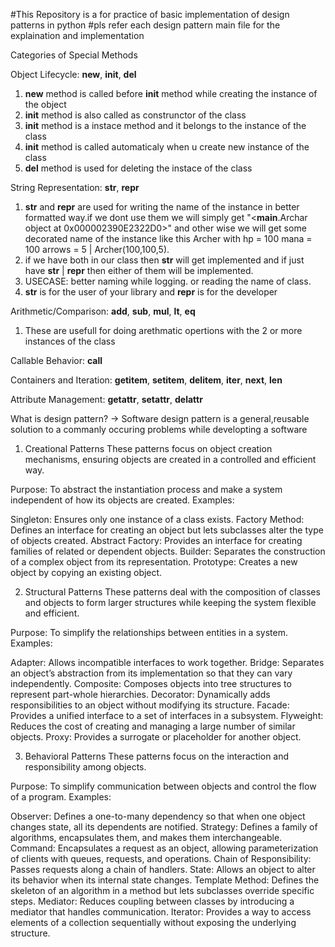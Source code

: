 #This Repository is a for practice of basic implementation of design patterns in python
#pls refer each design pattern main file for the explaination and implementation

Categories of Special Methods


Object Lifecycle:
__new__, __init__, __del__

1. __new__ method is called before __init__ method while creating the instance of the object
2. __init__ method is also called as construnctor of the class
3. __init__ method is a instace method and it belongs to the instance of the class
4. __init__ method is called automaticaly when u create new instance of the class
5. __del__ method is used for deleting the instace of the class


String Representation:
__str__, __repr__

1. __str__ and __repr__ are used for writing the name of the instance in better formatted way.if we dont use them we will simply get    "<__main__.Archar object at 0x000002390E2322D0>" and other wise we will get some decorated name of the instance like this Archer with hp = 100 mana = 100 arrows = 5 | Archer(100,100,5).
2. if we have both in our class then __str__ will get implemented and if just have __str__ | __repr__  then either of them will be implemented.
3. USECASE: better naming while logging. or reading the name of class.
4. __str__ is for the user of your library and __repr__ is for the developer



Arithmetic/Comparison:
__add__, __sub__, __mul__, __lt__, __eq__
1. These are usefull for doing arethmatic opertions with the 2 or more instances of the class

Callable Behavior:
__call__

Containers and Iteration:
__getitem__, __setitem__, __delitem__, __iter__, __next__, __len__

Attribute Management:
__getattr__, __setattr__, __delattr__





What is design pattern?
-> Software design pattern is a general,reusable solution to a commanly occuring problems while developting a software


1. Creational Patterns
These patterns focus on object creation mechanisms, ensuring objects are created in a controlled and efficient way.

Purpose: To abstract the instantiation process and make a system independent of how its objects are created.
Examples:

Singleton: Ensures only one instance of a class exists.
Factory Method: Defines an interface for creating an object but lets subclasses alter the type of objects created.
Abstract Factory: Provides an interface for creating families of related or dependent objects.
Builder: Separates the construction of a complex object from its representation.
Prototype: Creates a new object by copying an existing object.



2. Structural Patterns
These patterns deal with the composition of classes and objects to form larger structures while keeping the system flexible and efficient.

Purpose: To simplify the relationships between entities in a system.
Examples:

Adapter: Allows incompatible interfaces to work together.
Bridge: Separates an object’s abstraction from its implementation so that they can vary independently.
Composite: Composes objects into tree structures to represent part-whole hierarchies.
Decorator: Dynamically adds responsibilities to an object without modifying its structure.
Facade: Provides a unified interface to a set of interfaces in a subsystem.
Flyweight: Reduces the cost of creating and managing a large number of similar objects.
Proxy: Provides a surrogate or placeholder for another object.



3. Behavioral Patterns
These patterns focus on the interaction and responsibility among objects.

Purpose: To simplify communication between objects and control the flow of a program.
Examples:

Observer: Defines a one-to-many dependency so that when one object changes state, all its dependents are notified.
Strategy: Defines a family of algorithms, encapsulates them, and makes them interchangeable.
Command: Encapsulates a request as an object, allowing parameterization of clients with queues, requests, and operations.
Chain of Responsibility: Passes requests along a chain of handlers.
State: Allows an object to alter its behavior when its internal state changes.
Template Method: Defines the skeleton of an algorithm in a method but lets subclasses override specific steps.
Mediator: Reduces coupling between classes by introducing a mediator that handles communication.
Iterator: Provides a way to access elements of a collection sequentially without exposing the underlying structure.


